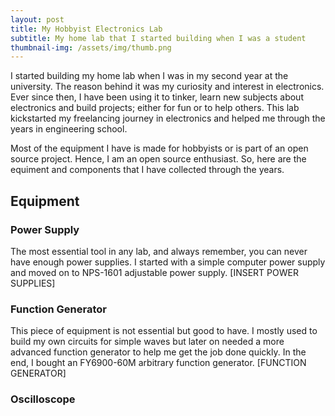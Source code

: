```yaml
---
layout: post
title: My Hobbyist Electronics Lab
subtitle: My home lab that I started building when I was a student
thumbnail-img: /assets/img/thumb.png
---
```

I started building my home lab when I was in my second year at the university. The reason behind it was my curiosity and interest in electronics. Ever since then, I have been using it to tinker, learn new subjects about electronics and build projects; either for fun or to help others. This lab kickstarted my freelancing journey in electronics and helped me through the years in engineering school.

Most of the equipment I have is made for hobbyists or is part of an open source project. Hence, I am an open source enthusiast. So, here are the equiment and components that I have collected through the years.

## Equipment
### Power Supply
The most essential tool in any lab, and always remember, you can never have enough power supplies. I started with a simple computer power supply and moved on to NPS-1601 adjustable power supply.
[INSERT POWER SUPPLIES]

### Function Generator
This piece of equipment is not essential but good to have. I mostly used to build my own circuits for simple waves but later on needed a more advanced function generator to help me get the job done quickly. In the end, I bought an FY6900-60M arbitrary function generator.
[FUNCTION GENERATOR]
### Oscilloscope 
